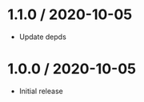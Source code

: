 1.1.0 / 2020-10-05
==================

 * Update depds

1.0.0 / 2020-10-05
==================

 * Initial release
